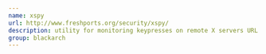 ```yaml
---
name: xspy
url: http://www.freshports.org/security/xspy/
description: utility for monitoring keypresses on remote X servers URL : http://www.freshports.org/security/xspy/ Groups : blackarch blackarch-keylogger
group: blackarch
---
```

